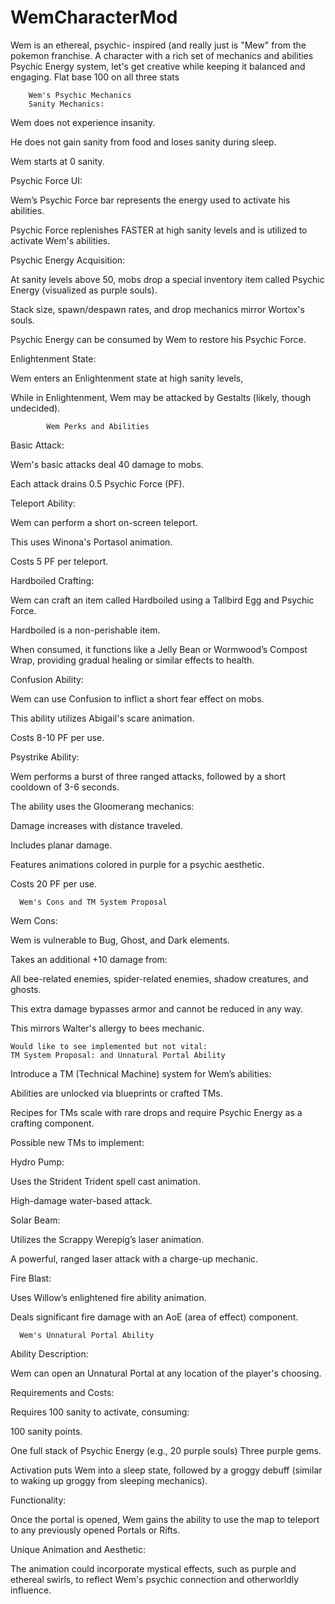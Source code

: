 # WemCharacterMod
Wem is an ethereal, psychic- inspired (and really just is "Mew" from the pokemon franchise. A character with a rich set of mechanics and abilities
Psychic Energy system, let's get creative while keeping it balanced and engaging.
Flat base 100 on all three stats
        
        Wem's Psychic Mechanics
        Sanity Mechanics:

Wem does not experience insanity.

He does not gain sanity from food and loses sanity during sleep.

Wem starts at 0 sanity.

Psychic Force UI:

Wem’s Psychic Force bar represents the energy used to activate his abilities.

Psychic Force replenishes FASTER at high sanity levels and is utilized to activate Wem's abilities.

Psychic Energy Acquisition:

At sanity levels above 50, mobs drop a special inventory item called Psychic Energy (visualized as purple souls).

Stack size, spawn/despawn rates, and drop mechanics mirror Wortox's souls.

Psychic Energy can be consumed by Wem to restore his Psychic Force.

Enlightenment State:

Wem enters an Enlightenment state at high sanity levels, 

While in Enlightenment, Wem may be attacked by Gestalts (likely, though undecided).

            Wem Perks and Abilities
Basic Attack:

Wem's basic attacks deal 40 damage to mobs.

Each attack drains 0.5 Psychic Force (PF).

Teleport Ability:

Wem can perform a short on-screen teleport.

This uses Winona's Portasol animation.

Costs 5 PF per teleport.

Hardboiled Crafting:

Wem can craft an item called Hardboiled using a Tallbird Egg and Psychic Force.

Hardboiled is a non-perishable item.

When consumed, it functions like a Jelly Bean or Wormwood’s Compost Wrap, providing gradual healing or similar effects to health.

Confusion Ability:

Wem can use Confusion to inflict a short fear effect on mobs.

This ability utilizes Abigail's scare animation.

Costs 8-10 PF per use.

Psystrike Ability:

Wem performs a burst of three ranged attacks, followed by a short cooldown of 3-6 seconds.

The ability uses the Gloomerang mechanics:

Damage increases with distance traveled.

Includes planar damage.

Features animations colored in purple for a psychic aesthetic.

Costs 20 PF per use.

      Wem's Cons and TM System Proposal
Wem Cons:

Wem is vulnerable to Bug, Ghost, and Dark elements.

Takes an additional +10 damage from:

All bee-related enemies, spider-related enemies, shadow creatures, and ghosts.

This extra damage bypasses armor and cannot be reduced in any way.

This mirrors Walter's allergy to bees mechanic.

    Would like to see implemented but not vital:
    TM System Proposal: and Unnatural Portal Ability
    
Introduce a TM (Technical Machine) system for Wem’s abilities:

Abilities are unlocked via blueprints or crafted TMs.

Recipes for TMs scale with rare drops and require Psychic Energy as a crafting component.

Possible new TMs to implement:

Hydro Pump:

Uses the Strident Trident spell cast animation.

High-damage water-based attack.

Solar Beam:

Utilizes the Scrappy Werepig’s laser animation.

A powerful, ranged laser attack with a charge-up mechanic.

Fire Blast:

Uses Willow’s enlightened fire ability animation.

Deals significant fire damage with an AoE (area of effect) component.    

      Wem's Unnatural Portal Ability
Ability Description:

Wem can open an Unnatural Portal at any location of the player's choosing.

Requirements and Costs:

Requires 100 sanity to activate, consuming:

100 sanity points.

One full stack of Psychic Energy (e.g., 20 purple souls) Three purple gems.

Activation puts Wem into a sleep state, followed by a groggy debuff (similar to waking up groggy from sleeping mechanics).

Functionality:

Once the portal is opened, Wem gains the ability to use the map to teleport to any previously opened Portals or Rifts.

Unique Animation and Aesthetic:

The animation could incorporate mystical effects, such as purple and ethereal swirls, to reflect Wem's psychic connection and otherworldly influence.
